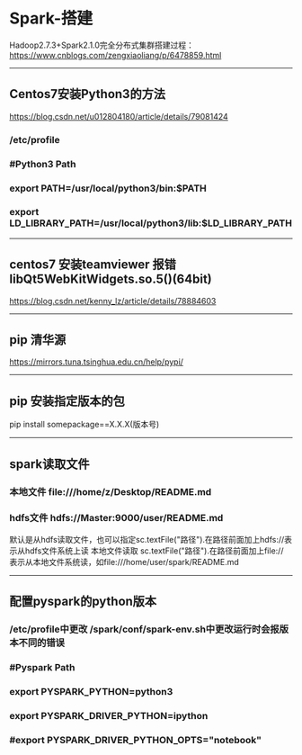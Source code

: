 # Spark-搭建
Hadoop2.7.3+Spark2.1.0完全分布式集群搭建过程：https://www.cnblogs.com/zengxiaoliang/p/6478859.html
***
## Centos7安装Python3的方法
https://blog.csdn.net/u012804180/article/details/79081424
### /etc/profile
### #Python3 Path
### export PATH=/usr/local/python3/bin:$PATH
### export LD_LIBRARY_PATH=/usr/local/python3/lib:$LD_LIBRARY_PATH

***

## centos7 安装teamviewer 报错libQt5WebKitWidgets.so.5()(64bit)
https://blog.csdn.net/kenny_lz/article/details/78884603

***

## pip 清华源
https://mirrors.tuna.tsinghua.edu.cn/help/pypi/

***

## pip 安装指定版本的包 

pip install somepackage==X.X.X(版本号)
***

## spark读取文件
### 本地文件 file:///home/z/Desktop/README.md
### hdfs文件 hdfs://Master:9000/user/README.md
默认是从hdfs读取文件，也可以指定sc.textFile("路径").在路径前面加上hdfs://表示从hdfs文件系统上读
本地文件读取 sc.textFile("路径").在路径前面加上file:// 表示从本地文件系统读，如file:///home/user/spark/README.md
***

## 配置pyspark的python版本
### /etc/profile中更改 /spark/conf/spark-env.sh中更改运行时会报版本不同的错误
### #Pyspark Path
### export PYSPARK_PYTHON=python3
### export PYSPARK_DRIVER_PYTHON=ipython
### #export PYSPARK_DRIVER_PYTHON_OPTS="notebook"

